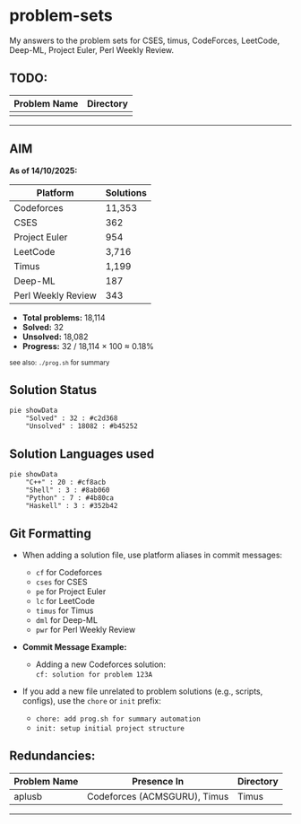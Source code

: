 # problem-sets

My answers to the problem sets for CSES, timus, CodeForces, LeetCode, Deep-ML, Project Euler, Perl Weekly Review.

## TODO:

| Problem Name       | Directory                      |
|--------------------|--------------------------------|
|                    |                                |
---

## AIM

**As of 14/10/2025:**

| Platform      | Solutions |
|---------------|-----------|
| Codeforces    | 11,353    |
| CSES          | 362       |
| Project Euler | 954       |
| LeetCode      | 3,716     |
| Timus         | 1,199     |
| Deep-ML       | 187       |
| Perl Weekly Review | 343  |

- **Total problems:** 18,114  
- **Solved:** 32  
- **Unsolved:** 18,082  
- **Progress:** 32 / 18,114 × 100 ≈ 0.18%

<sub>see also: <code>./prog.sh</code> for summary</sub>

## Solution Status

```mermaid
pie showData
    "Solved" : 32 : #c2d368
    "Unsolved" : 18082 : #b45252
```

## Solution Languages used
```mermaid
pie showData
    "C++" : 20 : #cf8acb
    "Shell" : 3 : #8ab060
    "Python" : 7 : #4b80ca
    "Haskell" : 3 : #352b42 
```

## Git Formatting

- When adding a solution file, use platform aliases in commit messages:
    - `cf` for Codeforces
    - `cses` for CSES
    - `pe` for Project Euler
    - `lc` for LeetCode
    - `timus` for Timus
    - `dml` for Deep-ML
    - `pwr` for Perl Weekly Review

- **Commit Message Example:**
    - Adding a new Codeforces solution:  
      `cf: solution for problem 123A`

- If you add a new file unrelated to problem solutions (e.g., scripts, configs), use the `chore` or `init` prefix:  
    - `chore: add prog.sh for summary automation`
    - `init: setup initial project structure`

## Redundancies:

| Problem Name | Presence In                                 | Directory |
|--------------|---------------------------------------------|-----------|
| aplusb       | Codeforces (ACMSGURU), Timus                | Timus     |
---

